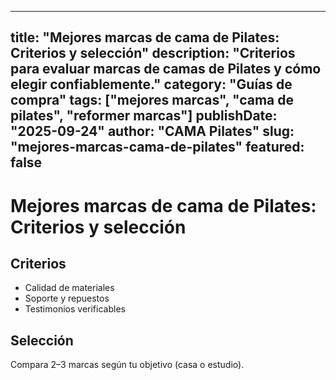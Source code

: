 
---
title: "Mejores marcas de cama de Pilates: Criterios y selección"
description: "Criterios para evaluar marcas de camas de Pilates y cómo elegir confiablemente."
category: "Guías de compra"
tags: ["mejores marcas", "cama de pilates", "reformer marcas"]
publishDate: "2025-09-24"
author: "CAMA Pilates"
slug: "mejores-marcas-cama-de-pilates"
featured: false
---

# Mejores marcas de cama de Pilates: Criterios y selección

## Criterios
- Calidad de materiales
- Soporte y repuestos
- Testimonios verificables

## Selección
Compara 2–3 marcas según tu objetivo (casa o estudio).

<see-also limit="3" />
